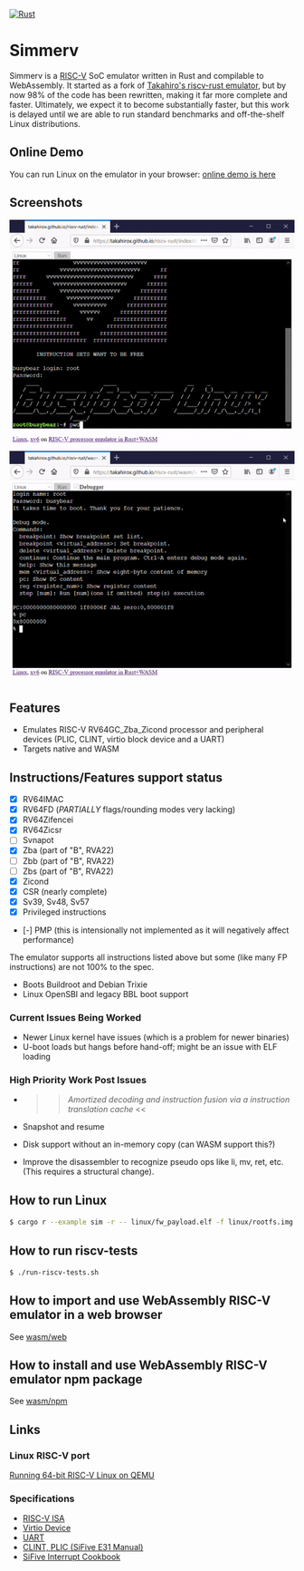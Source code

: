 [![Rust](https://github.com/tommythorn/simmerv/actions/workflows/rust.yml/badge.svg)](https://github.com/tommythorn/simmerv/actions/workflows/rust.yml)

# Simmerv

Simmerv is a [RISC-V](https://riscv.org/) SoC emulator written in Rust
and compilable to WebAssembly.  It started as a fork of [Takahiro's
riscv-rust emulator](https://github.com/takahirox/riscv-rust), but by
now 98% of the code has been rewritten, making it far more complete
and faster.  Ultimately, we expect it to become substantially faster,
but this work is delayed until we are able to run standard benchmarks
and off-the-shelf Linux distributions.

## Online Demo

You can run Linux on the emulator in your browser: [online demo is
here](https://tommythorn.github.io/simmerv/wasm/web/index.html)

## Screenshots

![animation](./screenshots/animation.gif)
![debugger](./screenshots/debugger.gif)

## Features

- Emulates RISC-V RV64GC_Zba_Zicond processor and peripheral devices
  (PLIC, CLINT, virtio block device and a UART)
- Targets native and WASM

## Instructions/Features support status

- [x] RV64IMAC
- [x] RV64FD (*PARTIALLY* flags/rounding modes very lacking)
- [x] RV64Zifencei
- [x] RV64Zicsr
- [ ] Svnapot
- [x] Zba (part of "B", RVA22)
- [ ] Zbb (part of "B", RVA22)
- [ ] Zbs (part of "B", RVA22)
- [x] Zicond
- [x] CSR (nearly complete)
- [x] Sv39, Sv48, Sv57
- [x] Privileged instructions
- [-] PMP (this is intensionally not implemented as it will negatively affect performance)

The emulator supports all instructions listed above but some (like
many FP instructions) are not 100% to the spec.

- Boots Buildroot and Debian Trixie
- Linux OpenSBI and legacy BBL boot support

### Current Issues Being Worked

- Newer Linux kernel have issues (which is a problem for newer binaries)
- U-boot loads but hangs before hand-off; might be an issue with ELF loading

### High Priority Work Post Issues

- >> *Amortized decoding and instruction fusion via a instruction
  translation cache* <<

- Snapshot and resume

- Disk support without an in-memory copy (can WASM support this?)

- Improve the disassembler to recognize pseudo ops like li, mv, ret,
  etc. (This requires a structural change).

## How to run Linux

```sh
$ cargo r --example sim -r -- linux/fw_payload.elf -f linux/rootfs.img
```

## How to run riscv-tests

```sh
$ ./run-riscv-tests.sh
```

## How to import and use WebAssembly RISC-V emulator in a web browser

See [wasm/web](https://github.com/tommythorn/simmerv/tree/master/wasm/web)

## How to install and use WebAssembly RISC-V emulator npm package

See [wasm/npm](https://github.com/tommythorn/simmerv/tree/master/wasm/npm)

## Links

### Linux RISC-V port

[Running 64-bit RISC-V Linux on QEMU](https://risc-v-getting-started-guide.readthedocs.io/en/latest/linux-qemu.html)

### Specifications

- [RISC-V ISA](https://riscv.org/specifications/)
- [Virtio Device](https://docs.oasis-open.org/virtio/virtio/v1.1/csprd01/virtio-v1.1-csprd01.html)
- [UART](http://www.ti.com/lit/ug/sprugp1/sprugp1.pdf)
- [CLINT, PLIC (SiFive E31 Manual)](https://sifive.cdn.prismic.io/sifive%2Fc89f6e5a-cf9e-44c3-a3db-04420702dcc1_sifive+e31+manual+v19.08.pdf)
- [SiFive Interrupt Cookbook](https://sifive.cdn.prismic.io/sifive/0d163928-2128-42be-a75a-464df65e04e0_sifive-interrupt-cookbook.pdf)
